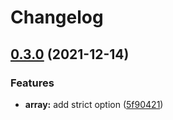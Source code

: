 # Changelog

## [0.3.0](https://www.github.com/aj-rom/palindrome_ext/compare/v0.2.0...v0.3.0) (2021-12-14)


### Features

* **array:** add strict option ([5f90421](https://www.github.com/aj-rom/palindrome_ext/commit/5f90421630fecafedc2d9c610d0b9bad554a06ef))
